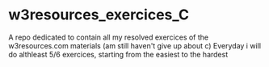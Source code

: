 # w3resources_exercices_C
A repo dedicated to contain all my resolved exercices of the w3resources.com materials (am still haven't give up about c)
Everyday i will do althleast 5/6 exercices, starting from the easiest to the hardest
